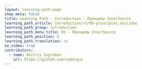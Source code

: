 ```yaml
---
layout: learning-path-page
show_meta: false
title: Learning Path - Introduction - Принципы InnerSource
learning_path_article: introduction/ru/05-principles.asciidoc
learning_path_group: Introduction
learning_path_menu_title: 05 - Принципы InnerSource
learning_path_position: 5
learning_path_translation: ru
no_video: true
contributors:
  - name: Dmitrii Sugrobov
    url: https://github.com/voborgus
---
```

<!--- This file autogenerated from https://github.com/InnerSourceCommons/InnerSourceLearningPath/blob/master/scripts/generate_learning_path_markdown.js -->